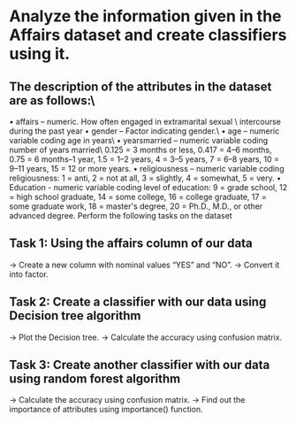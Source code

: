 # Analyze the information given in the Affairs dataset and create classifiers using it.
## The description of the attributes in the dataset are as follows:\\
• affairs – numeric. How often engaged in extramarital sexual \\
intercourse during the past year
• gender – Factor indicating gender.\\
• age – numeric variable coding age in years\\
• yearsmarried – numeric variable coding number of years married\\
0.125 = 3 months or less, 0.417 = 4–6 months, 0.75 = 6 months–1 
year, 1.5 = 1–2 years, 4 = 3–5 years, 7 = 6–8 years, 10 = 9–11 years, 15 
= 12 or more years.
• religiousness – numeric variable coding religiousness: 1 = anti, 2 = not 
at all, 3 = slightly, 4 = somewhat, 5 = very.
• Education - numeric variable coding level of education: 9 = grade 
school, 12 = high school graduate, 14 = some college, 16 = college 
graduate, 17 = some graduate work, 18 = master's degree, 20 = Ph.D., 
M.D., or other advanced degree.
Perform the following tasks on the dataset
## Task 1: Using the affairs column of our data
-> Create a new column with nominal values “YES” and “NO”.
-> Convert it into factor.
## Task 2: Create a classifier with our data using Decision tree algorithm
-> Plot the Decision tree.
-> Calculate the accuracy using confusion matrix.
## Task 3: Create another classifier with our data using random forest algorithm
-> Calculate the accuracy using confusion matrix.
-> Find out the importance of attributes using importance() function.
